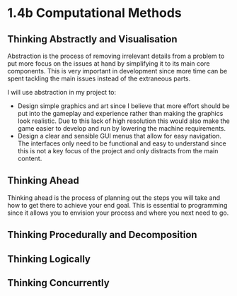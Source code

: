 # 1.4b Computational Methods

## Thinking Abstractly and Visualisation

Abstraction is the process of removing irrelevant details from a problem to put more focus on the issues at hand by simplifying it to its main core components. This is very important in development since more time can be spent tackling the main issues instead of the extraneous parts.

I will use abstraction in my project to:

* Design simple graphics and art since I believe that more effort should be put into the gameplay and experience rather than making the graphics look realistic. Due to this lack of high resolution this would also make the game easier to develop and run by lowering the machine requirements.
* Design a clear and sensible GUI menus that allow for easy navigation. The interfaces only need to be functional and easy to understand since this is not a key focus of the project and only distracts from the main content.

## Thinking Ahead

Thinking ahead is the process of planning out the steps you will take and how to get there to achieve your end goal. This is essential to programming since it allows you to envision your process and where you next need to go.&#x20;

## Thinking Procedurally and Decomposition

## Thinking Logically

## Thinking Concurrently
